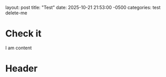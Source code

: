 layout: post
title: "Test"
date: 2025-10-21 21:53:00 -0500
categories: test delete-me

# Check it

I am content

<h1>Header</h1>
